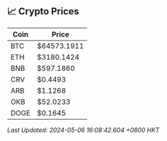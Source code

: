 ## 📈 Crypto Prices

| Coin | Price |
| ---- | ----- |
| BTC | $64573.1911 |
| ETH | $3180.1424 |
| BNB | $597.1860 |
| CRV | $0.4493 |
| ARB | $1.1268 |
| OKB | $52.0233 |
| DOGE | $0.1645 |

_Last Updated: 2024-05-06 16:08:42.604 +0800 HKT_